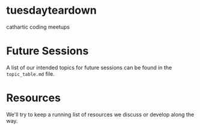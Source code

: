 # tuesdayteardown
cathartic coding meetups

# Future Sessions

A list of our intended topics for future sessions can be found in the `topic_table.md` file.

# Resources

We'll try to keep a running list of resources we discuss or develop along the way.
